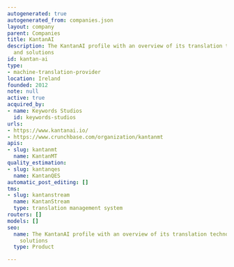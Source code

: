 ```yaml
---
autogenerated: true
autogenerated_from: companies.json
layout: company
parent: Companies
title: KantanAI
description: The KantanAI profile with an overview of its translation technologies
  and solutions
id: kantan-ai
type:
- machine-translation-provider
location: Ireland
founded: 2012
note: null
active: true
acquired_by:
- name: Keywords Studios
  id: keywords-studios
urls:
- https://www.kantanai.io/
- https://www.crunchbase.com/organization/kantanmt
apis:
- slug: kantanmt
  name: KantanMT
quality_estimation:
- slug: kantanqes
  name: KantanQES
automatic_post_editing: []
tms:
- slug: kantanstream
  name: KantanStream
  type: translation management system
routers: []
models: []
seo:
  name: The KantanAI profile with an overview of its translation technologies and
    solutions
  type: Product

---
```


